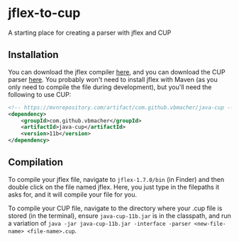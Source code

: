 # jflex-to-cup
A starting place for creating a parser with jflex and CUP

## Installation
You can download the jflex compiler [here](http://www.jflex.de/download.html), and you can download the CUP parser [here](http://www2.cs.tum.edu/projects/cup/). You probably won't need to install jflex with Maven (as you only need to compile
the file during development), but you'll need the following to use CUP:

```xml
<!-- https://mvnrepository.com/artifact/com.github.vbmacher/java-cup -->
<dependency>
    <groupId>com.github.vbmacher</groupId>
    <artifactId>java-cup</artifactId>
    <version>11b</version>
</dependency>
```

## Compilation
To compile your jflex file, navigate to `jflex-1.7.0/bin` (in Finder) and then double click on the file named jflex. Here, you just type in the filepaths it asks for, and it will compile your file for you.

To compile your CUP file, navigate to the directory where your .cup file is stored (in the terminal), ensure `java-cup-11b.jar` is in the classpath, and run a variation of `java -jar java-cup-11b.jar -interface -parser <new-file-name> <file-name>.cup`.
